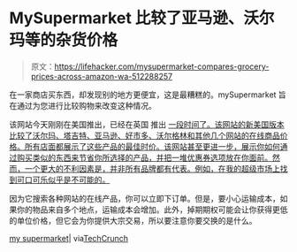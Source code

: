 # MySupermarket 比较了亚马逊、沃尔玛等的杂货价格

> 原文：<https://lifehacker.com/mysupermarket-compares-grocery-prices-across-amazon-wa-512288257>

在一家商店买东西，却发现别的地方更便宜，这是最糟糕的。mySupermarket 旨在通过为您进行比较购物来改变这种情况。



该网站今天刚刚在美国推出，已经在英国 推出 [一段时间了。该网站的新美国版本比较了沃尔玛、塔吉特、亚马逊、好市多、沃尔格林和其他几个网站的在线商品价格。所有店面都展示了这些产品的最佳时价。该网站甚至更进一步，展示你如何通过购买类似的东西来节省你所选择的产品，并把一堆优惠券选项放在你面前。然而，一个更大的不利因素是，并非所有品牌都有代表。例如，在我的超级市场上找到可口可乐似乎是不可能的。](http://mySupermarket.co.uk)

因为它搜索各种网站的在线产品，你可以立即下订单。但是，要小心运输成本，如果你的物品来自多个地点，运输成本会增加。此外，掉期期权可能会让你获得更低的单位价格，但它会为你提供大宗交易，所以要注意你要交换的是什么。

[my supermarket](http://www.mysupermarket.com/)| via[TechCrunch](http://techcrunch.com/2013/06/10/grocery-comparison-site-mysupermarket-launches-u-s-megastore-for-finding-best-prices-across-amazon-walmart-target-more/)